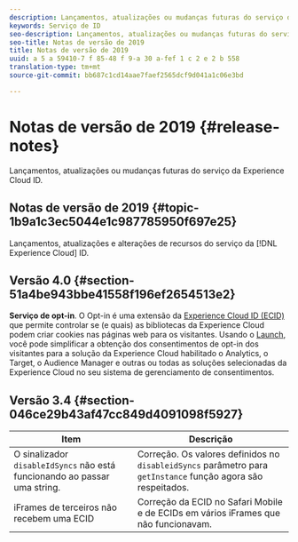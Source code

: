 ```yaml
---
description: Lançamentos, atualizações ou mudanças futuras do serviço da Experience Cloud ID.
keywords: Serviço de ID
seo-description: Lançamentos, atualizações ou mudanças futuras do serviço da Experience Cloud ID.
seo-title: Notas de versão de 2019
title: Notas de versão de 2019
uuid: a 5 a 59410-7 f 85-48 f 9-a 30 a-fef 1 c 2 e 2 b 558
translation-type: tm+mt
source-git-commit: bb687c1cd14aae7faef2565dcf9d041a1c06e3bd

---
```



# Notas de versão de 2019 {#release-notes}

Lançamentos, atualizações ou mudanças futuras do serviço da Experience Cloud ID.

## Notas de versão de 2019 {#topic-1b9a1c3ec5044e1c987785950f697e25}

Lançamentos, atualizações e alterações de recursos do serviço da [!DNL Experience Cloud] ID.

## Versão 4.0 {#section-51a4be943bbe41558f196ef2654513e2}

**Serviço de opt-in**. O Opt-in é uma extensão da [Experience Cloud ID (ECID)](https://marketing.adobe.com/resources/help/en_US/mcvid/) que permite controlar se (e quais) as bibliotecas da Experience Cloud podem criar cookies nas páginas web para os visitantes. Usando o [Launch](https://docs.adobelaunch.com/), você pode simplificar a obtenção dos consentimentos de opt-in dos visitantes para a solução da Experience Cloud habilitado o Analytics, o Target, o Audience Manager e outras ou todas as soluções selecionadas da Experience Cloud no seu sistema de gerenciamento de consentimentos.

## Versão 3.4 {#section-046ce29b43af47cc849d4091098f5927}

| Item | Descrição |
|---|---|
| O sinalizador `disableIdSyncs` não está funcionando ao passar uma string. | Correção. Os valores definidos no `disableidSyncs` parâmetro para `getInstance` função agora são respeitados. |
| iFrames de terceiros não recebem uma ECID | Correção da ECID no Safari Mobile e de ECIDs em vários iFrames que não funcionavam. |

